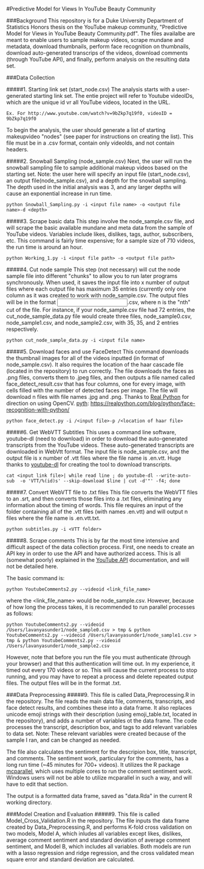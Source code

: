 #Predictive Model for Views In YouTube Beauty Community 

###Background
This repository is for a Duke University Department of Statistics Honors thesis on the YouTube makeup community, "Predictive Model for Views in YouTube Beauty Community.pdf". The files availalbe are meant to enable users to sample makeup videos, scrape mundane and metadata, download thumbnails, perform face recognition on thumbnails, download auto-generated transcrips of the videos, download comments (through YouTube API), and finally, perform analysis on the resulting data set.


###Data Collection 

#####1. Starting link set (start_node.csv)
The analysis starts with a user-generated starting link set. The entie project will refer to Youtube videoIDs, which are the unique id vr all YouTube videos, located in the URL. 
```
Ex. For http://www.youtube.com/watch?v=9bZkp7q19f0, videoID = 9bZkp7q19f0
```
To begin the analysis, the user should generate a list of starting makeupvideo "nodes" (see paper for instructions on creating the list). This file must be in a .csv format, contain only videoIds, and not contain headers. 

#####2. Snowball Sampling (node_sample.csv)
Next, the user will run the snowball sampling file to sample additional makeup videos based on the starting set. Note: the user here will specify an input file (start_node.csv), an output file(node_sample.csv), and a depth for the snowball sampling. The depth used in the initial analysis was 3, and any larger depths will cause an exponential increase in run time. 
```
python Snowball_Sampling.py -i <input file name> -o <output file name>-d <depth>
```

#####3. Scrape basic data
This step involve the node_sample.csv file, and will scrape the basic available mundane and meta data from the sample of YouTube videos. Variables include likes, dislikes, tags, author, subscribers, etc. This command is fairly time expensive; for a sample size of 710 videos, the run time is around an hour. 
```
python Working_1.py -i <input file path> -o <output file path>
```

#####4. Cut node sample 
This step (not necessary) will cut the node sample file into different "chunks" to allow you to run later programs synchronously. When used, it saves the input file into x number of output files where each output file has maximum 35 entries (currently only one column as it was created to work with node_sample.csv. The output files will be in the format <input file name><n>.csv, where n is the "nth" cut of the file. For instance, if your node_sample.csv file had 72 entries, the cut_node_sample_data.py file would create three files, node_sample0.csv, node_sample1.csv, and node_sample2.csv, with 35, 35, and 2 entries respectively. 
```
python cut_node_sample_data.py -i <input file name>
```
#####5. Download faces and use FaceDetect
This command downloads the thumbnail images for all of the videos inputted (in format of node_sample.csv). It also requires the location of the haar cascade file (located in the repository) to run correctly. The file downloads the faces as .png files, converts them to .jpeg files, and then outputs a file named called face_detect_result.csv that has four columns, one for every image, with cells filled with the number of detected faces per image. The file will download n files with file names <videoID>.jpg and <videoID>.png. Thanks to [Real Python][pyth] for direction on using OpenCV. 
[pyth]: https://realpython.com/blog/python/face-recognition-with-python/
```
python face_detect.py -i /<input file>-p /<location of haar file>
```

#####6. Get WebVTT Subtitles
This uses a command line software, youtube-dl (need to download) in order to download the auto-generated transcripts from the YouTube videos. These auto-generated transcripts are downloaded in WebVtt format. The input file is node_sample.csv, and the output file is x number of .vtt files where the file name is <videoID>.en.vtt. Huge thanks to [youtube-dl][dl] for creating the tool to download transcripts.  
```
cat <input link file>| while read line ; do youtube-dl --write-auto-sub  -o 'VTT/%(id)s' --skip-download $line | cut -d'"' -f4; done
```

#####7. Convert WebVTT file to .txt files 
This file converts the WebVTT files to an .srt, and then converts those files into a .txt files, eliminating any information about the timing of words. This file requires an input of the folder containing all of the .vtt files (with names <videoID>.en.vtt) and will output n files where the file name is <videoID>.en.vtt.txt. 

```
python subtitles.py -i <VTT folder>
```
#####8. Scrape comments
This is by far the most time intensive and difficult aspect of the data collection process. First, one needs to create an API key in order to use the API and have authorized access. This is all (somewhat poorly) explained in the [YouTube API][api] documentation, and will not be detailed here. 

The basic command is:
```
python YoutubeComments2.py --videoid <link_file_name>
```
where the <link_file_name> would be node_sample.csv. However, because of how long the process takes, it is recommended to run parallel processes as follows:

```
python YoutubeComments2.py --videoid /Users/lavanyasunder1/node_sample0.csv > tmp & python YoutubeComments2.py --videoid /Users/lavanyasunder1/node_sample1.csv > tmp & python YoutubeComments2.py --videoid /Users/lavanyasunder1/node_sample2.csv  
```
However, note that before you run the file you must authenticate (through your browser) and that this authentication will time out. In my experience, it timed out every 170 videos or so. This will cause the current process to stop running, and you may have to repeat a process and delete repeated output files. The output files will be in the format <videoID>.txt. 

[pyth]: https://realpython.com/blog/python/face-recognition-with-python/
[dl]: https://github.com/rg3/youtube-dl
[api]: https://developers.google.com/youtube/v3/getting-started

###Data Preprocessing 
#####9. This file is called Data_Preprocessing.R in the repository. The file reads the main data file, comments, transcripts, and face detect results, and combines these into a data frame. It also replaces unicode emoji strings with their description (using emoji_table.txt, located in the repository), and adds a number of variables ot the data frame. The code processes the transcript, description box, and tags to add relevant variables to data set. Note: These relevant variables were created because of the sample I ran, and can be changed as needed.

The file also calculates the sentiment for the descripion box, title, transcript, and comments. The sentiment work, particulary for the comments, has a long run time (~45 minutes for 700+ videos). It utilizes the R package [mcparallel][mc], which uses multiple cores to run the comment sentiment work. Windows users will not be able to utilize mcparallel in such a way, and will have to edit that section. 

The output is a formatted data frame, saved as "data.Rda" in the current R working directory. 

[mc]:https://stat.ethz.ch/R-manual/R-devel/library/parallel/doc/parallel.pdf


###Model Creation and Evaluation
#####9. This file is called Model_Cross_Validation.R in the repository. The file inputs the data frame created by Data_Preprocessing.R,
and performs K-fold cross validation on two models, Model A, which inludes all variables except likes, dislikes, average comment sentiment and standard deviation of average comment sentiment, and Model B, which includes all variables. Both models are run with a lasso regression and ridge regression, and the cross validated mean square error and standard deviation are calculated.
